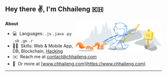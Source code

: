 ## Hey there ✌️, I'm Chhaileng 🇰🇭

<a href="https://github.com/chhaileng"><img width="55%" align="right" alt="Github Artwork" src="/assets/git-header.svg"/></a>

**About**

- 💻 ​ ​Languages: `.js` `.java` `.py` `.sh` `.go` `.r`
- 👨‍💻 ​ ​Skills: Web & Mobile App, DB, Blockchain, [Hacking](http://www.hackthebox.eu/badge/image/16311)
- ✉️ ​ ​Reach me at contact@chhaileng.com
- 🔗  ​ ​Or more at [www.chhaileng.com](https://www.chhaileng.com)

---

